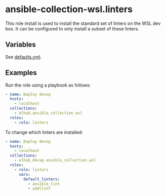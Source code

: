 # ansible-collection-wsl.linters

This role install is used to install the standard set of linters on the WSL dev box. It can be configured to
only install a subset of these linters.

## Variables

See [defaults.yml](https://github.com/elhub/ansible-collection-wsl/blob/main/roles/linters/defaults/main.yml).

## Examples

Run the role using a playbook as follows:

```yaml
- name: Deploy devxp
  hosts:
    - localhost
  collections:
    - elhub.ansible_collection_wsl
  roles:
    - role: linters
```

To change which linters are installed:

```yaml
- name: Deploy devxp
  hosts:
    - localhost
  collections:
    - elhub_devxp.ansible_collection_wsl
  roles:
    - role: linters
      vars:
        default_linters:
          - ansible_lint
          - yamllint
```
